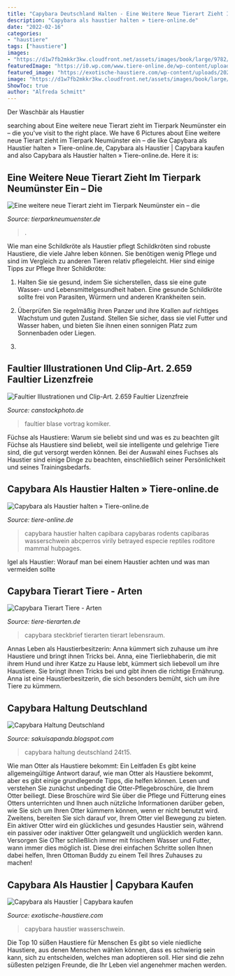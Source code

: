 ```yaml
---
title: "Capybara Deutschland Halten - Eine Weitere Neue Tierart Zieht Im Tierpark Neumünster Ein – Die"
description: "Capybara als haustier halten » tiere-online.de"
date: "2022-02-16"
categories:
- "haustiere"
tags: ["haustiere"]
images:
- "https://d1w7fb2mkkr3kw.cloudfront.net/assets/images/book/large/9782/0132/9782013282741.jpg"
featuredImage: "https://i0.wp.com/www.tiere-online.de/wp-content/uploads/2020/06/water-pigs-3557854_1920.jpg?resize=1920%2C1128&amp;ssl=1"
featured_image: "https://exotische-haustiere.com/wp-content/uploads/2021/03/Capybara-Zucht-e1616925295222-860x376.jpg"
image: "https://d1w7fb2mkkr3kw.cloudfront.net/assets/images/book/large/9782/0132/9782013282741.jpg"
ShowToc: true
author: "Alfreda Schmitt"
---
```



Der Waschbär als Haustier

	

		
searching about Eine weitere neue Tierart zieht im Tierpark Neumünster ein – die you've visit to the right place. We have 6 Pictures about Eine weitere neue Tierart zieht im Tierpark Neumünster ein – die like Capybara als Haustier halten » Tiere-online.de, Capybara als Haustier | Capybara kaufen and also Capybara als Haustier halten » Tiere-online.de. Here it is:
		
    
## Eine Weitere Neue Tierart Zieht Im Tierpark Neumünster Ein – Die

<img loading=lazy src="https://tierparkneumuenster.de/files/images/04_unsere_tiere/hero/capybara_vk_aug19-122.jpg" onerror="this.onerror=null;this.src='https://tse1.mm.bing.net/th?id=OIP.nc_1KJtlmw3FwbYx2mh6OQHaE6&amp;pid=15.1';" alt="Eine weitere neue Tierart zieht im Tierpark Neumünster ein – die">

_Source: tierparkneumuenster.de_

>. 

	

Wie man eine Schildkröte als Haustier pflegt
Schildkröten sind robuste Haustiere, die viele Jahre leben können. Sie benötigen wenig Pflege und sind im Vergleich zu anderen Tieren relativ pflegeleicht. Hier sind einige Tipps zur Pflege Ihrer Schildkröte:
1. Halten Sie sie gesund, indem Sie sicherstellen, dass sie eine gute Wasser- und Lebensmittelgesundheit haben. Eine gesunde Schildkröte sollte frei von Parasiten, Würmern und anderen Krankheiten sein.

2. Überprüfen Sie regelmäßig ihren Panzer und ihre Krallen auf richtiges Wachstum und guten Zustand. Stellen Sie sicher, dass sie viel Futter und Wasser haben, und bieten Sie ihnen einen sonnigen Platz zum Sonnenbaden oder Liegen.

3.

    
## Faultier Illustrationen Und Clip-Art. 2.659 Faultier Lizenzfreie

<img loading=lazy src="https://cdn.xl.thumbs.canstockphoto.de/faultier-stil-buch-vortrag-halten-komiker-blase-karikatur-vektor-clipart_csp71364409.jpg" onerror="this.onerror=null;this.src='https://tse3.mm.bing.net/th?id=OIP.M8XTe74X283afioDcC2hugAAAA&amp;pid=15.1';" alt="Faultier Illustrationen und Clip-Art. 2.659 Faultier Lizenzfreie">

_Source: canstockphoto.de_

>faultier blase vortrag komiker. 

	

Füchse als Haustiere: Warum sie beliebt sind und was es zu beachten gilt
Füchse als Haustiere sind beliebt, weil sie intelligente und gelehrige Tiere sind, die gut versorgt werden können. Bei der Auswahl eines Fuchses als Haustier sind einige Dinge zu beachten, einschließlich seiner Persönlichkeit und seines Trainingsbedarfs.

    
## Capybara Als Haustier Halten » Tiere-online.de

<img loading=lazy src="https://i0.wp.com/www.tiere-online.de/wp-content/uploads/2020/06/water-pigs-3557854_1920.jpg?resize=1920%2C1128&amp;ssl=1" onerror="this.onerror=null;this.src='https://tse3.mm.bing.net/th?id=OIP.mtyEXSsaXFX1rC9ybLmJTgHaEW&amp;pid=15.1';" alt="Capybara als Haustier halten » Tiere-online.de">

_Source: tiere-online.de_

>capybara haustier halten capibara capybaras rodents capibaras wasserschwein abcperros virily betrayed especie reptiles roditore mammal hubpages. 

	

Igel als Haustier: Worauf man bei einem Haustier achten und was man vermeiden sollte

    
## Capybara Tierart Tiere - Arten

<img loading=lazy src="http://www.tiere-tierarten.de/tiere/capybara.jpg" onerror="this.onerror=null;this.src='https://tse3.mm.bing.net/th?id=OIP.jzrmEn3RUkEn9wW4iyM3RAHaGi&amp;pid=15.1';" alt="Capybara Tierart Tiere - Arten">

_Source: tiere-tierarten.de_

>capybara steckbrief tierarten tierart lebensraum. 

	

Annas Leben als Haustierbesitzerin: Anna kümmert sich zuhause um ihre Haustiere und bringt ihnen Tricks bei.
Anna, eine Tierliebhaberin, die mit ihrem Hund und ihrer Katze zu Hause lebt, kümmert sich liebevoll um ihre Haustiere. Sie bringt ihnen Tricks bei und gibt ihnen die richtige Ernährung. Anna ist eine Haustierbesitzerin, die sich besonders bemüht, sich um ihre Tiere zu kümmern.

    
## Capybara Haltung Deutschland

<img loading=lazy src="https://d1w7fb2mkkr3kw.cloudfront.net/assets/images/book/large/9782/0132/9782013282741.jpg" onerror="this.onerror=null;this.src='https://tse2.mm.bing.net/th?id=OIP.YfHFsX_oplVDQBkuo31kCAAAAA&amp;pid=15.1';" alt="Capybara Haltung Deutschland">

_Source: sakuisapanda.blogspot.com_

>capybara haltung deutschland 24t15. 

	

Wie man Otter als Haustiere bekommt: Ein Leitfaden
Es gibt keine allgemeingültige Antwort darauf, wie man Otter als Haustiere bekommt, aber es gibt einige grundlegende Tipps, die helfen können. Lesen und verstehen Sie zunächst unbedingt die Otter-Pflegebroschüre, die Ihrem Otter beiliegt. Diese Broschüre wird Sie über die Pflege und Fütterung eines Otters unterrichten und Ihnen auch nützliche Informationen darüber geben, wie Sie sich um Ihren Otter kümmern können, wenn er nicht benutzt wird. Zweitens, bereiten Sie sich darauf vor, Ihrem Otter viel Bewegung zu bieten. Ein aktiver Otter wird ein glückliches und gesundes Haustier sein, während ein passiver oder inaktiver Otter gelangweilt und unglücklich werden kann. Versorgen Sie OTter schließlich immer mit frischem Wasser und Futter, wann immer dies möglich ist. Diese drei einfachen Schritte sollen Ihnen dabei helfen, Ihren Ottoman Buddy zu einem Teil Ihres Zuhauses zu machen!

    
## Capybara Als Haustier | Capybara Kaufen

<img loading=lazy src="https://exotische-haustiere.com/wp-content/uploads/2021/03/Capybara-Zucht-e1616925295222-860x376.jpg" onerror="this.onerror=null;this.src='https://tse1.mm.bing.net/th?id=OIP.2niwZe53u49JhWIv33-YJgHaDP&amp;pid=15.1';" alt="Capybara als Haustier | Capybara kaufen">

_Source: exotische-haustiere.com_

>capybara haustier wasserschwein. 

	

Die Top 10 süßen Haustiere für Menschen
Es gibt so viele niedliche Haustiere, aus denen Menschen wählen können, dass es schwierig sein kann, sich zu entscheiden, welches man adoptieren soll. Hier sind die zehn süßesten pelzigen Freunde, die Ihr Leben viel angenehmer machen werden.

